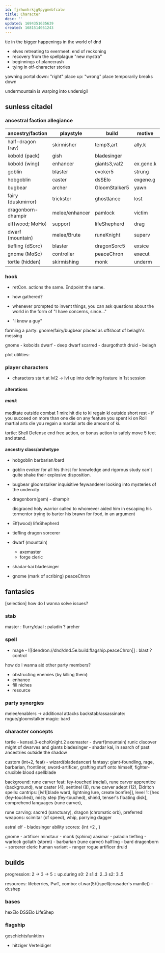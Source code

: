 ```yaml
---
id: fjrhwnhrkjg9pygmebfcalw
title: Character
desc: ''
updated: 1694351635639
created: 1681514051243
---
```


tie in the bigger happenings in the world of dnd
- elves retreating to evermeet: end of reckoning
- recovery from the spellplague
  "new mystra"
- beginnings of planecrash
- tying in otf-character stories

yawning portal
  down: "right" place
  up: "wrong" place
  temporarily breaks down

undermountain is warping into undersigil

## sunless citadel
### ancestral faction allegiance

| ancestry/faction   | playstyle      | build         | motive    | goblins  | kobolds   |
| ------------------ | -------------- | ------------- | --------- | -------- | --------- |
| half-dragon (rav)  | skirmisher     | temp3,art     | ally.k    |          |           |
| kobold (pack)      | gish           | bladesinger   |           |          |           |
| kobold (wing)      | enhancer       | giants3,val2  | ex.gene.k |          |           |
| goblin             | blaster        | evoker5       | strung    | a/comp   | o/wary    |
| hobgoblin          | caster         | dsSElo        | exgene.g  | a/dom    | o/wary    |
| bugbear            | archer         | GloomStalker5 | yawn      | n/wary   | wary      |
| fairy (duskmirror) | trickster      | ghostlance    | lost      | a/fey    | a/fey     |
| dragonborn-dhampir | melee/enhancer | pamlock       | victim    | opposed  | o/hateful |
| elf(wood; MoHo)    | support        | lifeShepherd  | drag      | friendly | friendly  |
| dwarf (mountain)   | melee/Brute    | runeKnight    | superv    | n/racist | n/racist  |
| tiefling (dSorc)   | blaster        | dragonSorc5   | exsice    | n/wary   | allied    |
| gnome (MoSc)       | controller     | peaceChron    | execut    | o/ally   | o/hateful |
| tortle (hidden)    | skirmishing    | monk          | underm    | wary     | wary      |

### hook
- retCon. actions the same. Endpoint the same.
- how gathered?

- whenever prompted to invent things, you can ask questions about the world in the form of "I have concerns, since..."
- "I know a guy"

forming a party:
gnome/fairy/bugbear placed as offshoot of belagh's messing

gnome - kobolds
dwarf - deep dwarf
scarred - daurgothoth
druid - belagh

plot utilities:

### player characters
- characters start at lvl2 -> lvl up into defining feature in 1st session

#### alterations
##### monk
  meditate outside combat 1 min: hit die to ki
  regain ki outside short rest
    - if you succeed on more than one die on any feature you spent ki on
    Roll martial arts die  you regain a martial arts die amount of ki.

tortle: Shell Defense
  end free action, or bonus action to safely move 5 feet and stand.

#### ancestry class/archetype
- hobgoblin
  barbarian/bard

- goblin
  evoker
     for all his thirst for knowledge and rigorous study can't quite shake their explosive disposition.

- bugbear
  gloomstalker
    inquisitive feywanderer looking into mysteries of the undercity

- dragonborn(gem) - dhampir

    disgraced holy warrior called to whomever aided him in escaping his tormentor
    trying to barter his brawn for food, in an argument

- Elf(wood)
  lifeShepherd

- tiefling
  dragon sorcerer

- dwarf (mountain)
  + axemaster
  + forge cleric

- shadar-kai
  bladesinger

- gnome (mark of scribing)
  peaceChron

## fantasies
[selection]
how do I wanna solve issues?
### stab
  master
  : flurry/dual : paladin
  ? archer

### spell
- mage - ![[dendron://dnd/dnd.5e.build.flagship.peaceChron]]
  : blast
  ? control

how do I wanna aid other party members?
- obstructing enemies (by killing them)
- enhance
- fill niches
- resource

### party synergies
melee/enablers -> additional attacks
backstab/assassinate: rogue/gloomstalker
magic: bard

### character concepts
tortle - kensei.3-echoKnight.2
axemaster - dwarf(mountain) runic discover might of dwarves and giants
bladesinger - shadar kai, in search of past ancestries outside the shadow

custom (int+2, feat) - wizard(bladedancer)
  fantasy:
    giant-foundling, rage, barbarian, frontliner,
    sword-artificer, grafting stuff onto himself, fighter-crucible
    blood spellblade

  background: rune carver
  feat: fey-touched (racial), rune carver apprentice (background), war caster (4), sentinel (8), rune carver adept (12), Eldritch
  spells:
    cantrips: [lvl1[blade ward, lightning lure, create bonfire]],
    level 1: [hex (fey-touched), misty step (fey-touched), shield, tenser's floating disk], comprehend languages (rune carver),

  rune carving: sacred (sanctuary), dragon (chromatic orb),
  preferred weapons: scimitar (of speed), whip, parrying dagger

astral elf - bladesinger
  ability scores: {int +2 , }

gnome - artificer
minotaur - monk (sphinx)
aasimar - paladin
tiefling - warlock
goliath (storm) - barbarian (rune carver)
halfling - bard
dragonborn - sorcerer
cleric
human variant - ranger
rogue
artificer
druid

## builds
progression:
2 -> 3 -> 5 :: up.during
  s0: 2
  s1.d: 2..3
  s2: 3..5

resources: lifeberries, PwT,
combo:
  cl.war(5)(\spell(crusader's mantle)) - dr.shep
### bases
hexElo
DSSElo
LifeShep

### flagship

geschichtsfunktion
- hitziger Verteidiger